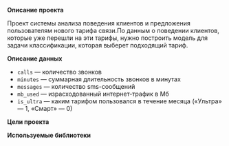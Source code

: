 **Описание проекта**

Проект системы анализа поведения клиентов и предложения пользователям нового тарифа связи.По данным о поведении клиентов, которые уже перешли на эти тарифы, нужно построить модель для задачи классификации, которая выберет подходящий тариф. 

**Описание данных**

* ```сalls``` — количество звонков
* ```minutes``` — суммарная длительность звонков в минутах
* ```messages``` — количество sms-сообщений
* ```mb_used``` — израсходованный интернет-трафик в Мб
* ```is_ultra``` — каким тарифом пользовался в течение месяца («Ультра» — 1, «Смарт» — 0)

**Цели проекта**

**Используемые библиотеки**
